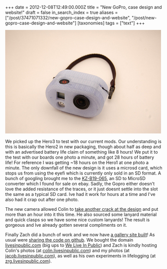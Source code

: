 +++
date = 2012-12-08T12:49:00.000Z
title = "New GoPro, case design and website!"
draft = false
in_search_index = true
aliases = ["/post/37471071332/new-gopro-case-design-and-website", "/post/new-gopro-case-design-and-website"]
[taxonomies]
tags = ["text"]
+++

![](/images/tumblr_inline_p1w4kyD2iD1rp3p4d_540.jpg)

We picked up the Hero3 to test with our current mods. Our understanding is this is basically the Hero2 in new packaging, though about half as deep and with an advertised battery life claim of something like 8 hours! We put it to the test with our boards one photo a minute, and got 28 hours of battery life!  For reference I was getting ~18 hours on the Hero1 at one photo a minute. The only downfall of the new design is it uses a microsd card, which stops us from using the eyefi which is currently only sold in an SD format. A bunch of googling brought me to the [KZ-B19-065](https://www.google.com/search?q=KZ-B19-065&hl=en&tbo=d&source=lnms&tbm=isch&sa=X&ei=LjbDUMnQNMHqqQH4wIDACw&ved=0CAcQ_AUoAA&biw=1052&bih=626), an SD to MicroSD converter which I found for sale on ebay. Sadly, the Gopro either doesn't love the added resistance of the traces, or it just doesnt settle into the slot the same as a typical SD card. Ive had it work for hours at a time and I've also had it crap out after one photo.

The new camera allowed Colin to [take another crack at the design](https://github.com/Augmentous/LifeLogger/tree/master/CAD) and put more than an hour into it this time. He also sourced some lanyard material and quick clasps so we have some nice custom lanyards! The result is gorgeous and Ive already gotten several compliments on it.

Finally Zach did a bunch of work and we now have [a gallery site built](http://jacob.livesinpublic.com/)! As usual were [sharing the code on github](https://github.com/Augmentous/LifeCam-Server). We bought the domain [livesinpublic.com](livesinpublic.com) (big ups to [We Live In Public](http://en.wikipedia.org/wiki/We_Live_in_Public)) and Zach is kindly hosting Colin's photos (at [colin.livesinpublic.com](colin.livesinpublic.com)) and my photos (at [jacob.livesinpublic.com](jacob.livesinpublic.com)), as well as his own experiments in lifelogging (at [zrg.livesinpublic.com](zrg.livesinpublic.com)).

